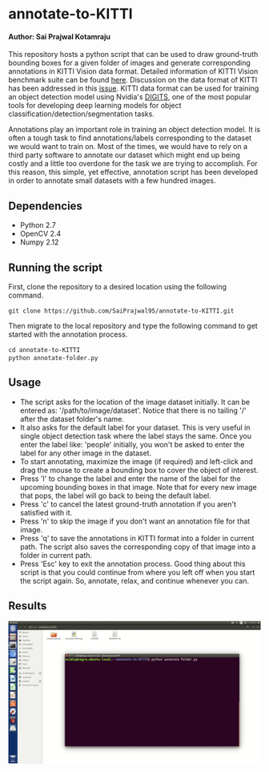 # annotate-to-KITTI
#### Author: Sai Prajwal Kotamraju
This repository hosts a python script that can be used to draw ground-truth bounding boxes for a given folder of images and generate corresponding annotations in KITTI Vision data format. Detailed information of KITTI Vision benchmark suite
can be found [here](http://www.cvlibs.net/datasets/kitti/). Discussion on the data format of KITTI has been addressed in this [issue](https://github.com/NVIDIA/DIGITS/issues/992). KITTI data format can be used for training an object detection model using Nvidia's [DIGITS](https://devblogs.nvidia.com/deep-learning-object-detection-digits/), one of the most popular tools for developing deep learning models for object classification/detection/segmentation tasks.

Annotations play an important role in training an object detection model. It is often a tough task to find annotations/labels corresponding to the dataset we would want to train on. Most of the times, we would have to rely on a third party software to annotate our dataset which might end up being costly and a little too overdone for the task we are trying to accomplish. For this reason, this simple, yet effective, annotation script has been developed in order to annotate small datasets with a few hundred images.

## Dependencies
* Python 2.7
* OpenCV 2.4
* Numpy 2.12

## Running the script
First, clone the repository to a desired location using the following command.
```
git clone https://github.com/SaiPrajwal95/annotate-to-KITTI.git
```
Then migrate to the local repository and type the following command to get started with the annotation process.
```
cd annotate-to-KITTI
python annotate-folder.py
```

## Usage
* The script asks for the location of the image dataset initially. It can be entered as: '/path/to/image/dataset'. Notice that there is no tailing '/' after the dataset folder's name.
* It also asks for the default label for your dataset. This is very useful in single object detection task where the label stays the same. Once you enter the label like: 'people' initially, you won't be asked to enter the label for any other image in the dataset.
* To start annotating, maximize the image (if required) and left-click and drag the mouse to create a bounding box to cover the object of interest.
* Press 'l' to change the label and enter the name of the label for the upcoming bounding boxes in that image. Note that for every new image that pops, the label will go back to being the default label.
* Press 'c' to cancel the latest ground-truth annotation if you aren't satisfied with it.
* Press 'n' to skip the image if you don't want an annotation file for that image.
* Press 'q' to save the annotations in KITTI format into a folder in current path. The script also saves the corresponding copy of that image into a folder in current path.
* Press 'Esc' key to exit the annotation process. Good thing about this script is that you could continue from where you left off when you start the script again. So, annotate, relax, and continue whenever you can.

## Results
![img ex](result/process.gif "Image being annotated")

